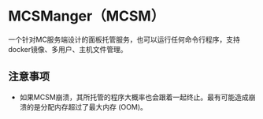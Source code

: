 # MCSManger（MCSM）
一个针对MC服务端设计的面板托管服务，也可以运行任何命令行程序，支持docker镜像、多用户、主机文件管理。

## 注意事项
- 如果MCSM崩溃，其所托管的程序大概率也会跟着一起终止。最有可能造成崩溃的是分配内存超过了最大内存 (OOM)。
